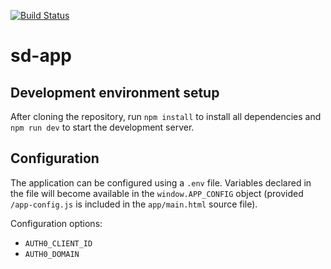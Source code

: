 [![Build Status](https://travis-ci.org/staticdeploy/sd-app.svg?branch=master)](https://travis-ci.org/staticdeploy/sd-app)

# sd-app

## Development environment setup

After cloning the repository, run `npm install` to install all dependencies and
`npm run dev` to start the development server.

## Configuration

The application can be configured using a `.env` file. Variables declared in the
file will become available in the `window.APP_CONFIG` object (provided
`/app-config.js` is included in the `app/main.html` source file).

Configuration options:
- `AUTH0_CLIENT_ID`
- `AUTH0_DOMAIN`
